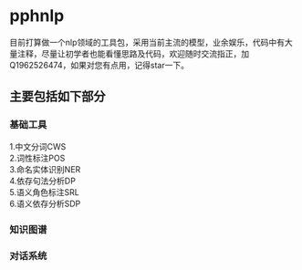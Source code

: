 # pphnlp
  目前打算做一个nlp领域的工具包，采用当前主流的模型，业余娱乐，代码中有大量注释，尽量让初学者也能看懂思路及代码，欢迎随时交流指正，加Q1962526474，如果对您有点用，记得star一下。
## 主要包括如下部分
### 基础工具
   1.中文分词CWS  
   2.词性标注POS  
   3.命名实体识别NER  
   4.依存句法分析DP  
   5.语义角色标注SRL  
   6.语义依存分析SDP  
###  知识图谱
###  对话系统

